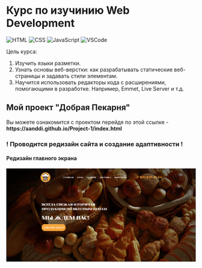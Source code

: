 <h1>Курс по изучинию Web Development</h1>

![HTML](https://img.shields.io/badge/HTML5-F07427?style=for-the-badge&logo=html5&logoColor=white)
![CSS](https://img.shields.io/badge/CSS3-52A7FC?style=for-the-badge&logo=css3&logoColor=white)
![JavaScript](https://img.shields.io/badge/JavaScript-F7DE40?style=for-the-badge&logo=JavaScript&logoColor=white)
![VSCode](https://img.shields.io/badge/Visual_Studio_Code-0078D4?style=for-the-badge&logo=visual%20studio%20code&logoColor=white)


Цель курса:
1) Изучить языки разметки.
2) Узнать основы веб-верстки: как разрабатывать статические веб-страницы и задавать стили элементам.
3) Научится использовать редакторы кода с расширениями, помогающими в разработке. Например, Emmet, Live Server и т.д.

<h2>Мой проект <strong>"Добрая Пекарня"</strong></h2> 
Вы можете ознакомится с проектом перейдя по этой ссылке - <strong>https://aanddi.github.io/Project-1/index.html</strong>

<h3>! Проводится редизайн сайта и создание адаптивности !</h3>

<h4>Редизайн главного экрана</h4>
<img src="Project/main.png">
